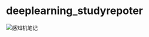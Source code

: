# deeplearning_studyrepoter

![感知机笔记](http://htmlpreview.github.io/?https://github.com/prometheus-code/deeplearning_studyrepoter/blob/master/%E6%84%9F%E7%9F%A5%E6%9C%BA.html)
